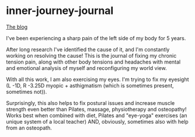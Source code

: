 # inner-journey-journal

[The blog](https://aga-knopf.github.io/inner-journey-journal/)

I've been experiencing a sharp pain of the left side of my body for 5 years. 

After long research I've identified the cause of it, and I'm constantly working on resolving the cause! This is the journal of fixing my chronic tension pain, along with other body tensions and headaches with mental and emotional analysis of myself and reconfiguring my world view. 

With all this work, I am also exercising my eyes. I'm trying to fix my eyesight (L -1D, R -3.25D myopic + asthigmatism (which is sometimes present, sometimes not)).

Surprisingly, this also helps to fix postural issues and increase muscle strength even better than Pilates, massage, physiotherapy and osteopathy! Works best when combined with diet, Pilates and "eye-yoga" exercises (an unique system of a local teacher) AND, obviously, sometimes also with help from an osteopath.
